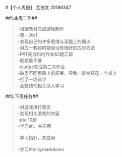 #【个人周报】 尤浩文 20188347

##1.本周工作##  </br>
>-根据教材完成游戏制作</br>
>-第一次cf</br>
  -发现自己的许多思维与读题上的弱点</br>
  -对应一些超时错误没有很好的应对方法</br>
>-PAT完成科内作业&5题乙级</br>
  -刷题量不够</br>
>-vjudge完成第二次作业</br>
  -缺乏不同思路上的拓展，导致一直纠结在一个点上</br>
>-打了一场辩论</br>
>-高数线代相关深入学习</br>

##2.下周任务##</br>  
>-对游戏进行改变</br> 
>-实现相关游戏的内容</br> 
>-pta 10题</br> 
>-学习stl，并应用</br>  
>-学习指针，并应用</br>  
>-学习html与markdown</br>
